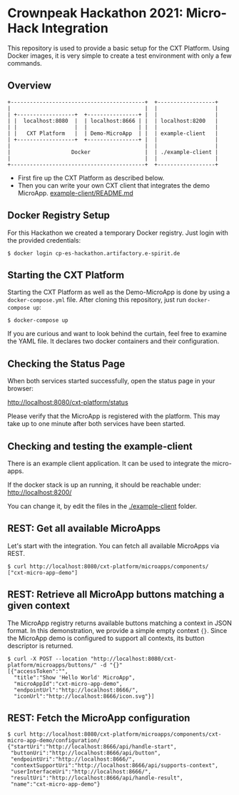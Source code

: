 # Crownpeak Hackathon 2021: Micro-Hack Integration

This repository is used to provide a basic setup for the CXT Platform.
Using Docker images, it is very simple to create a test environment
with only a few commands.

## Overview

```
+------------------------------------------+  +------------------+
|                                          |  |                  |
| +------------------+  +----------------+ |  |                  |
| |  localhost:8080  |  | localhost:8666 | |  | localhost:8200   |
| |                  |  |                | |  |                  |
| |   CXT Platform   |  | Demo-MicroApp  | |  | example-client   |
| +------------------+  +----------------+ |  |                  |
|                                          |  |                  |
|                   Docker                 |  | ./example-client |
|                                          |  |                  |
+------------------------------------------+  +------------------+
```

 * First fire up the CXT Platform as described below.
 * Then you can write your own CXT client that integrates the demo MicroApp. [example-client/README.md](./example-client/README.md)

## Docker Registry Setup

For this Hackathon we created a temporary Docker registry.
Just login with the provided credentials:

```shell
$ docker login cp-es-hackathon.artifactory.e-spirit.de
```

## Starting the CXT Platform

Starting the CXT Platform as well as the Demo-MicroApp
is done by using a `docker-compose.yml` file. After cloning this repository,
just run `docker-compose up`:

```shell
$ docker-compose up
```

If you are curious and want to look behind the curtain, feel free to examine the
YAML file. It declares two docker containers and their configuration.

## Checking the Status Page

When both services started successfully, open the status page in your browser:

[http://localhost:8080/cxt-platform/status](http://localhost:8080/cxt-platform/status)

Please verify that the MicroApp is registered with the platform.
This may take up to one minute after both services have been started.

## Checking and testing the example-client

There is an example client application. It can be used to integrate the micro-apps.

If the docker stack is up an running, it should be reachable under:
[http://localhost:8200/](http://localhost:8200/)

You can change it, by edit the files in the [./example-client](./example-client) folder.

## REST: Get all available MicroApps

Let's start with the integration. You can fetch all available MicroApps via REST.

```shell
$ curl http://localhost:8080/cxt-platform/microapps/components/
["cxt-micro-app-demo"]
```

## REST: Retrieve all MicroApp buttons matching a given context 

The MicroApp registry returns available buttons matching a context in JSON format.
In this demonstration, we provide a simple empty context `{}`. Since the MicroApp demo
is configured to support all contexts, its button descriptor is returned.

```shell
$ curl -X POST --location "http://localhost:8080/cxt-platform/microapps/buttons/" -d "{}"    
[{"accessToken":"",
  "title":"Show 'Hello World' MicroApp",
  "microAppId":"cxt-micro-app-demo",
  "endpointUrl":"http://localhost:8666/",
  "iconUrl":"http://localhost:8666/icon.svg"}]
```

## REST: Fetch the MicroApp configuration

```shell
$ curl http://localhost:8080/cxt-platform/microapps/components/cxt-micro-app-demo/configuration/
{"startUri":"http://localhost:8666/api/handle-start",
 "buttonUri":"http://localhost:8666/api/button",
 "endpointUri":"http://localhost:8666/",
 "contextSupportUri":"http://localhost:8666/api/supports-context",
 "userInterfaceUri":"http://localhost:8666/",
 "resultUri":"http://localhost:8666/api/handle-result",
 "name":"cxt-micro-app-demo"}
```
